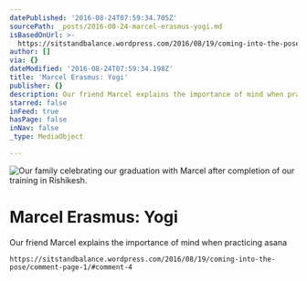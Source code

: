 ```yaml
---
datePublished: '2016-08-24T07:59:34.705Z'
sourcePath: _posts/2016-08-24-marcel-erasmus-yogi.md
isBasedOnUrl: >-
  https://sitstandbalance.wordpress.com/2016/08/19/coming-into-the-pose/comment-page-1/#comment-4
author: []
via: {}
dateModified: '2016-08-24T07:59:34.198Z'
title: 'Marcel Erasmus: Yogi'
publisher: {}
description: Our friend Marcel explains the importance of mind when practicing asana
starred: false
inFeed: true
hasPage: false
inNav: false
_type: MediaObject

---
```

![Our family celebrating our graduation with Marcel after completion of our training in Rishikesh.](https://the-grid-user-content.s3-us-west-2.amazonaws.com/766b268b-6596-4eb2-bf06-8230450196ac.jpg)

# Marcel Erasmus: Yogi

Our friend Marcel explains the importance of mind when practicing asana

    https://sitstandbalance.wordpress.com/2016/08/19/coming-into-the-pose/comment-page-1/#comment-4